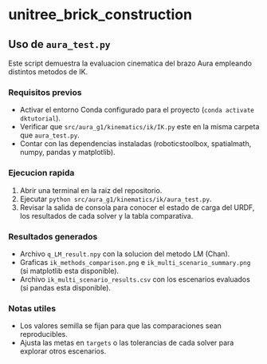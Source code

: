 # unitree_brick_construction

## Uso de `aura_test.py`

Este script demuestra la evaluacion cinematica del brazo Aura empleando distintos metodos de IK.

### Requisitos previos
- Activar el entorno Conda configurado para el proyecto (`conda activate dktutorial`).
- Verificar que `src/aura_g1/kinematics/ik/IK.py` este en la misma carpeta que `aura_test.py`.
- Contar con las dependencias instaladas (roboticstoolbox, spatialmath, numpy, pandas y matplotlib).

### Ejecucion rapida
1. Abrir una terminal en la raiz del repositorio.
2. Ejecutar `python src/aura_g1/kinematics/ik/aura_test.py`.
3. Revisar la salida de consola para conocer el estado de carga del URDF, los resultados de cada solver y la tabla comparativa.

### Resultados generados
- Archivo `q_LM_result.npy` con la solucion del metodo LM (Chan).
- Graficas `ik_methods_comparison.png` e `ik_multi_scenario_summary.png` (si matplotlib esta disponible).
- Archivo `ik_multi_scenario_results.csv` con los escenarios evaluados (si pandas esta disponible).

### Notas utiles
- Los valores semilla se fijan para que las comparaciones sean reproducibles.
- Ajusta las metas en `targets` o las tolerancias de cada solver para explorar otros escenarios.
